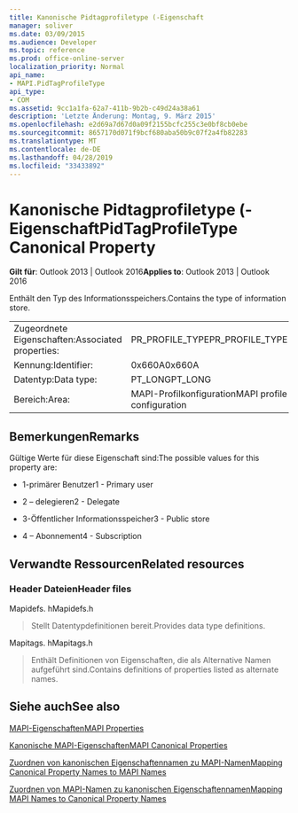 ```yaml
---
title: Kanonische Pidtagprofiletype (-Eigenschaft
manager: soliver
ms.date: 03/09/2015
ms.audience: Developer
ms.topic: reference
ms.prod: office-online-server
localization_priority: Normal
api_name:
- MAPI.PidTagProfileType
api_type:
- COM
ms.assetid: 9cc1a1fa-62a7-411b-9b2b-c49d24a38a61
description: 'Letzte Änderung: Montag, 9. März 2015'
ms.openlocfilehash: e2d69a7d67d0a09f2155bcfc255c3e0bf8cb0ebe
ms.sourcegitcommit: 8657170d071f9bcf680aba50b9c07f2a4fb82283
ms.translationtype: MT
ms.contentlocale: de-DE
ms.lasthandoff: 04/28/2019
ms.locfileid: "33433892"
---
```

# <a name="pidtagprofiletype-canonical-property"></a><span data-ttu-id="1eeb8-103">Kanonische Pidtagprofiletype (-Eigenschaft</span><span class="sxs-lookup"><span data-stu-id="1eeb8-103">PidTagProfileType Canonical Property</span></span>

  
  
<span data-ttu-id="1eeb8-104">**Gilt für**: Outlook 2013 | Outlook 2016</span><span class="sxs-lookup"><span data-stu-id="1eeb8-104">**Applies to**: Outlook 2013 | Outlook 2016</span></span> 
  
<span data-ttu-id="1eeb8-105">Enthält den Typ des Informationsspeichers.</span><span class="sxs-lookup"><span data-stu-id="1eeb8-105">Contains the type of information store.</span></span>
  
|||
|:-----|:-----|
|<span data-ttu-id="1eeb8-106">Zugeordnete Eigenschaften:</span><span class="sxs-lookup"><span data-stu-id="1eeb8-106">Associated properties:</span></span>  <br/> |<span data-ttu-id="1eeb8-107">PR_PROFILE_TYPE</span><span class="sxs-lookup"><span data-stu-id="1eeb8-107">PR_PROFILE_TYPE</span></span>  <br/> |
|<span data-ttu-id="1eeb8-108">Kennung:</span><span class="sxs-lookup"><span data-stu-id="1eeb8-108">Identifier:</span></span>  <br/> |<span data-ttu-id="1eeb8-109">0x660A</span><span class="sxs-lookup"><span data-stu-id="1eeb8-109">0x660A</span></span>  <br/> |
|<span data-ttu-id="1eeb8-110">Datentyp:</span><span class="sxs-lookup"><span data-stu-id="1eeb8-110">Data type:</span></span>  <br/> |<span data-ttu-id="1eeb8-111">PT_LONG</span><span class="sxs-lookup"><span data-stu-id="1eeb8-111">PT_LONG</span></span>  <br/> |
|<span data-ttu-id="1eeb8-112">Bereich:</span><span class="sxs-lookup"><span data-stu-id="1eeb8-112">Area:</span></span>  <br/> |<span data-ttu-id="1eeb8-113">MAPI-Profilkonfiguration</span><span class="sxs-lookup"><span data-stu-id="1eeb8-113">MAPI profile configuration</span></span>  <br/> |
   
## <a name="remarks"></a><span data-ttu-id="1eeb8-114">Bemerkungen</span><span class="sxs-lookup"><span data-stu-id="1eeb8-114">Remarks</span></span>

<span data-ttu-id="1eeb8-115">Gültige Werte für diese Eigenschaft sind:</span><span class="sxs-lookup"><span data-stu-id="1eeb8-115">The possible values for this property are:</span></span>
  
- <span data-ttu-id="1eeb8-116">1-primärer Benutzer</span><span class="sxs-lookup"><span data-stu-id="1eeb8-116">1 - Primary user</span></span>
    
- <span data-ttu-id="1eeb8-117">2 – delegieren</span><span class="sxs-lookup"><span data-stu-id="1eeb8-117">2 - Delegate</span></span>
    
- <span data-ttu-id="1eeb8-118">3-Öffentlicher Informationsspeicher</span><span class="sxs-lookup"><span data-stu-id="1eeb8-118">3 - Public store</span></span>
    
- <span data-ttu-id="1eeb8-119">4 – Abonnement</span><span class="sxs-lookup"><span data-stu-id="1eeb8-119">4 - Subscription</span></span>
    
## <a name="related-resources"></a><span data-ttu-id="1eeb8-120">Verwandte Ressourcen</span><span class="sxs-lookup"><span data-stu-id="1eeb8-120">Related resources</span></span>

### <a name="header-files"></a><span data-ttu-id="1eeb8-121">Header Dateien</span><span class="sxs-lookup"><span data-stu-id="1eeb8-121">Header files</span></span>

<span data-ttu-id="1eeb8-122">Mapidefs. h</span><span class="sxs-lookup"><span data-stu-id="1eeb8-122">Mapidefs.h</span></span>
  
> <span data-ttu-id="1eeb8-123">Stellt Datentypdefinitionen bereit.</span><span class="sxs-lookup"><span data-stu-id="1eeb8-123">Provides data type definitions.</span></span>
    
<span data-ttu-id="1eeb8-124">Mapitags. h</span><span class="sxs-lookup"><span data-stu-id="1eeb8-124">Mapitags.h</span></span>
  
> <span data-ttu-id="1eeb8-125">Enthält Definitionen von Eigenschaften, die als Alternative Namen aufgeführt sind.</span><span class="sxs-lookup"><span data-stu-id="1eeb8-125">Contains definitions of properties listed as alternate names.</span></span>
    
## <a name="see-also"></a><span data-ttu-id="1eeb8-126">Siehe auch</span><span class="sxs-lookup"><span data-stu-id="1eeb8-126">See also</span></span>



[<span data-ttu-id="1eeb8-127">MAPI-Eigenschaften</span><span class="sxs-lookup"><span data-stu-id="1eeb8-127">MAPI Properties</span></span>](mapi-properties.md)
  
[<span data-ttu-id="1eeb8-128">Kanonische MAPI-Eigenschaften</span><span class="sxs-lookup"><span data-stu-id="1eeb8-128">MAPI Canonical Properties</span></span>](mapi-canonical-properties.md)
  
[<span data-ttu-id="1eeb8-129">Zuordnen von kanonischen Eigenschaftennamen zu MAPI-Namen</span><span class="sxs-lookup"><span data-stu-id="1eeb8-129">Mapping Canonical Property Names to MAPI Names</span></span>](mapping-canonical-property-names-to-mapi-names.md)
  
[<span data-ttu-id="1eeb8-130">Zuordnen von MAPI-Namen zu kanonischen Eigenschaftennamen</span><span class="sxs-lookup"><span data-stu-id="1eeb8-130">Mapping MAPI Names to Canonical Property Names</span></span>](mapping-mapi-names-to-canonical-property-names.md)

